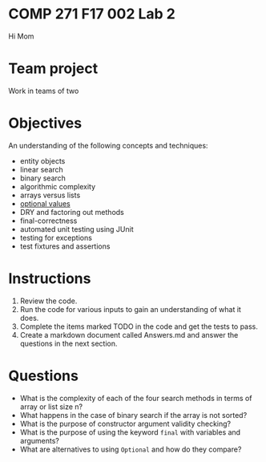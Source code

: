 # COMP 271 F17 002 Lab 2
Hi Mom
# Team project

Work in teams of two

# Objectives

An understanding of the following concepts and techniques:

- entity objects
- linear search
- binary search
- algorithmic complexity
- arrays versus lists
- [optional values](https://docs.oracle.com/javase/8/docs/api/java/util/Optional.html)
- DRY and factoring out methods
- final-correctness
- automated unit testing using JUnit
- testing for exceptions
- test fixtures and assertions

# Instructions

1. Review the code.
2. Run the code for various inputs to gain an understanding of what it does.
3. Complete the items marked TODO in the code and get the tests to pass.
4. Create a markdown document called Answers.md and answer the questions in the next section.

# Questions

- What is the complexity of each of the four search methods in terms of array or list size n?
- What happens in the case of binary search if the array is not sorted?
- What is the purpose of constructor argument validity checking?
- What is the purpose of using the keyword `final` with variables and arguments?
- What are alternatives to using `Optional` and how do they compare?